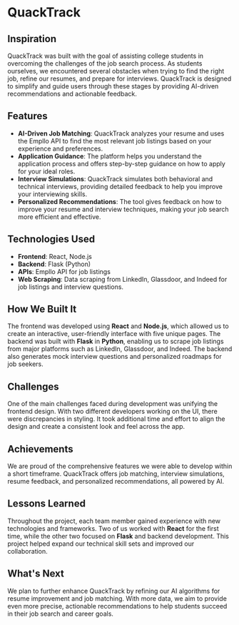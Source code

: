 # QuackTrack

## Inspiration
QuackTrack was built with the goal of assisting college students in overcoming the challenges of the job search process. As students ourselves, we encountered several obstacles when trying to find the right job, refine our resumes, and prepare for interviews. QuackTrack is designed to simplify and guide users through these stages by providing AI-driven recommendations and actionable feedback.

## Features
- **AI-Driven Job Matching**: QuackTrack analyzes your resume and uses the Empllo API to find the most relevant job listings based on your experience and preferences.
- **Application Guidance**: The platform helps you understand the application process and offers step-by-step guidance on how to apply for your ideal roles.
- **Interview Simulations**: QuackTrack simulates both behavioral and technical interviews, providing detailed feedback to help you improve your interviewing skills.
- **Personalized Recommendations**: The tool gives feedback on how to improve your resume and interview techniques, making your job search more efficient and effective.

## Technologies Used
- **Frontend**: React, Node.js
- **Backend**: Flask (Python)
- **APIs**: Empllo API for job listings
- **Web Scraping**: Data scraping from LinkedIn, Glassdoor, and Indeed for job listings and interview questions.

## How We Built It
The frontend was developed using **React** and **Node.js**, which allowed us to create an interactive, user-friendly interface with five unique pages. The backend was built with **Flask** in **Python**, enabling us to scrape job listings from major platforms such as LinkedIn, Glassdoor, and Indeed. The backend also generates mock interview questions and personalized roadmaps for job seekers.

## Challenges
One of the main challenges faced during development was unifying the frontend design. With two different developers working on the UI, there were discrepancies in styling. It took additional time and effort to align the design and create a consistent look and feel across the app.

## Achievements
We are proud of the comprehensive features we were able to develop within a short timeframe. QuackTrack offers job matching, interview simulations, resume feedback, and personalized recommendations, all powered by AI.

## Lessons Learned
Throughout the project, each team member gained experience with new technologies and frameworks. Two of us worked with **React** for the first time, while the other two focused on **Flask** and backend development. This project helped expand our technical skill sets and improved our collaboration.

## What's Next
We plan to further enhance QuackTrack by refining our AI algorithms for resume improvement and job matching. With more data, we aim to provide even more precise, actionable recommendations to help students succeed in their job search and career goals.

